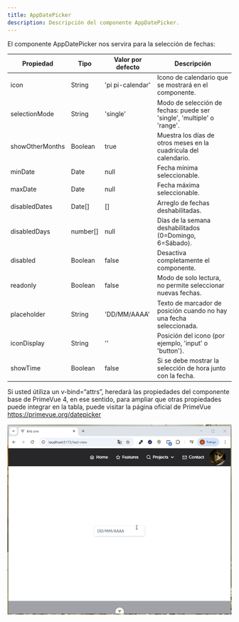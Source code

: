 ```yaml
---
title: AppDatePicker
description: Descripción del componente AppDatePicker.
---
```


El componente AppDatePicker nos servira para la selección de fechas:

| Propiedad       | Tipo      | Valor por defecto  | Descripción                                                                 |
|----------------|-----------|--------------------|-----------------------------------------------------------------------------|
| icon           | String    | 'pi pi-calendar'   | Icono de calendario que se mostrará en el componente.                      |
| selectionMode  | String    | 'single'           | Modo de selección de fechas: puede ser 'single', 'multiple' o 'range'.     |
| showOtherMonths| Boolean   | true               | Muestra los días de otros meses en la cuadrícula del calendario.           |
| minDate        | Date      | null               | Fecha mínima seleccionable.                                                |
| maxDate        | Date      | null               | Fecha máxima seleccionable.                                                |
| disabledDates  | Date[]    | []                 | Arreglo de fechas deshabilitadas.                                          |
| disabledDays   | number[]  | null               | Días de la semana deshabilitados (0=Domingo, 6=Sábado).                    |
| disabled       | Boolean   | false              | Desactiva completamente el componente.                                     |
| readonly       | Boolean   | false              | Modo de solo lectura, no permite seleccionar nuevas fechas.                |
| placeholder    | String    | 'DD/MM/AAAA'       | Texto de marcador de posición cuando no hay una fecha seleccionada.        |
| iconDisplay    | String    | ''                 | Posición del icono (por ejemplo, 'input' o 'button').                      |
| showTime       | Boolean   | false              | Si se debe mostrar la selección de hora junto con la fecha.                |


Si usted útiliza un v-bind=“attrs”, heredará las propiedades del componente base de PrimeVue 4, en ese sentido, para ampliar que otras propiedades puede integrar en la tabla, puede visitar la página oficial de PrimeVue https://primevue.org/datepicker

![AppDatePicker](../../../assets/AppDatePicker.gif)